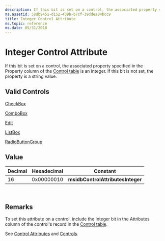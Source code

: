```yaml
---
description: If this bit is set on a control, the associated property specified in the Property column of the Control table is an integer. If this bit is not set, the property is a string value.
ms.assetid: 58db9451-d152-439b-b7cf-39ddea84bcc9
title: Integer Control Attribute
ms.topic: reference
ms.date: 05/31/2018
---
```


# Integer Control Attribute

If this bit is set on a control, the associated property specified in the Property column of the [Control table](control-table.md) is an integer. If this bit is not set, the property is a string value.

## Valid Controls

[CheckBox](checkbox-control.md)

[ComboBox](combobox-control.md)

[Edit](edit-control.md)

[ListBox](listbox-control.md)

[RadioButtonGroup](radiobuttongroup-control.md)

## Value



| Decimal | Hexadecimal | Constant                          |
|---------|-------------|-----------------------------------|
| 16      | 0x00000010  | **msidbControlAttributesInteger** |



 

## Remarks

To set this attribute on a control, include the Integer bit in the Attributes column of the control's record in the [Control table](control-table.md).

See [Control Attributes](control-attributes.md) and [Controls](controls.md).

 

 



